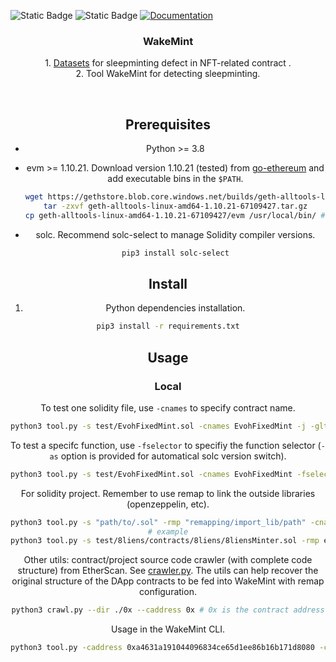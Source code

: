 <p>
  <img alt="Static Badge" src="https://img.shields.io/badge/python-3.6-blue">
  <img alt="Static Badge" src="https://img.shields.io/badge/ubuntu-20.04-yellow">
  <a href="doc url" target="_blank">
    <img alt="Documentation" src="https://img.shields.io/badge/documentation-yes-brightgreen.svg" />
  </a>
</p>



<div align="center">
  <h3 align="center">WakeMint</h3>

  <p align="center">
    1. <a href='./defects_definition/README.md'>Datasets</a> for sleepminting defect in NFT-related contract .
    <br/>
    2. Tool WakeMint for detecting sleepminting.
    <br />
  </p>

​	

## Prerequisites

-   Python >= 3.8
-   evm >= 1.10.21.
    Download version 1.10.21 (tested) from [go-ethereum](https://geth.ethereum.org/downloads) and add executable bins in the `$PATH`.

    ```sh
    wget https://gethstore.blob.core.windows.net/builds/geth-alltools-linux-amd64-1.10.21-67109427.tar.gz
    tar -zxvf geth-alltools-linux-amd64-1.10.21-67109427.tar.gz
    cp geth-alltools-linux-amd64-1.10.21-67109427/evm /usr/local/bin/ #$PATH
    ```

-   solc.
    Recommend solc-select to manage Solidity compiler versions.

    ```sh
    pip3 install solc-select
    ```

## Install

1. Python dependencies installation.

```sh
pip3 install -r requirements.txt
```

## Usage

### Local

To test one solidity file, use `-cnames` to specify contract name.

```sh
python3 tool.py -s test/EvohFixedMint.sol -cnames EvohFixedMint -j -glt 200 -ll 100 -dl 500
```

To test a specifc function, use `-fselector` to specifiy the function selector (`-as` option is provided for automatical solc version switch).

```sh
python3 tool.py -s test/EvohFixedMint.sol -cnames EvohFixedMint -fselector 23b872dd -as
```

For solidity project. Remember to use remap to link the outside libraries (openzeppelin, etc).

```sh
python3 tool.py -s "path/to/.sol" -rmp "remapping/import_lib/path" -cnames "contract name"
# example
python3 tool.py -s test/8liens/contracts/8liens/8liensMinter.sol -rmp erc721a=test/8liens/erc721a @openzeppelin=test/8liens/@openzeppelin -cnames \$8liensMinter -ll 50 -glt 60
```

Other utils: contract/project source code crawler (with complete code structure) from EtherScan. See <a href='./crawler/crawl.py'>crawler.py</a>. The utils can help recover the original structure of the DApp contracts to be fed into WakeMint with remap configuration.

```sh
python3 crawl.py --dir ./0x --caddress 0x # 0x is the contract address
```

Usage in the WakeMint CLI.

```sh
python3 tool.py -caddress 0xa4631a191044096834ce65d1ee86b16b171d8080 -cnames CreatureToadz -fselector 40c10f19
```

